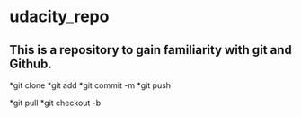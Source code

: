 # udacity_repo
## This is a repository to gain familiarity with git and Github.

*git clone
*git add 
*git commit -m
*git push

*git pull
*git checkout -b
